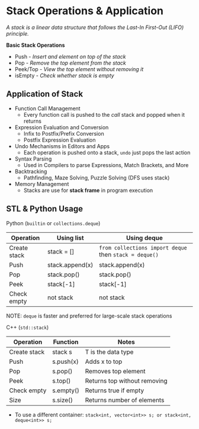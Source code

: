 # Stack Operations & Application

*A stack is a linear data structure that follows the Last-In First-Out (LIFO) principle.*

**Basic Stack Operations**

* Push - *Insert and element on top of the stack*
* Pop - *Remove the top element from the stack*
* Peek/Top - *View the top element without removing it*
* isEmpty - *Check whether stack is empty*

## Application of Stack

* Function Call Management
  * Every function call is pushed to the *call* stack and popped when it returns
* Expression Evaluation and Conversion
  * Infix to Postfix/Prefix Conversion
  * Postfix Expression Evaluation
* Undo Mechanisms in Editors and Apps
  * Each operation is pushed onto a stack, `undo` just pops the last action
* Syntax Parsing
  * Used in Compilers to parse Expressions, Match Brackets, and More
* Backtracking
  * Pathfinding, Maze Solving, Puzzle Solving (DFS uses stack)
* Memory Management
  * Stacks are use for **stack frame** in program execution

## STL & Python Usage

Python (`builtin` or `collections.deque`)

| **Operation** | **Using list**  | **Using deque**                                        |
| ------------- | --------------- | ------------------------------------------------------ |
| Create stack  | stack = []      | `from collections import deque` then `stack = deque()` |
| Push          | stack.append(x) | stack.append(x)                                        |
| Pop           | stack.pop()     | stack.pop()                                            |
| Peek          | stack[-1]       | stack[-1]                                              |
| Check empty   | not stack       | not stack                                              |

NOTE: `deque` is faster and preferred for large-scale stack operations

C++ (`std::stack`)

| **Operation** | **Function** | **Notes**                    |
| ------------- | ------------ | ---------------------------- |
| Create stack  | stack<T> s   | T is the data type           |
| Push          | s.push(x)    | Adds x to top                |
| Pop           | s.pop()      | Removes top element          |
| Peek          | s.top()      | Returns top without removing |
| Check empty   | s.empty()    | Returns true if empty        |
| Size          | s.size()     | Returns number of elements   |

- To use a different container: `stack<int, vector<int>> s; or stack<int, deque<int>> s;`